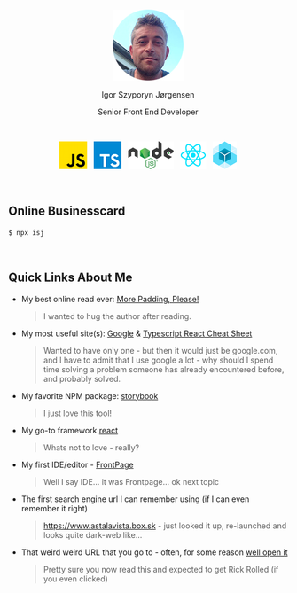 <div>
  <p>&nbsp;</p>
  <p>&nbsp;</p>
  <p align="center">
    <img src="https://raw.githubusercontent.com/IgorSzyporyn/businesscard/master/assets/avatar.png" alt="Igor Szyporyn Jørgensen" title="Igor Szyporyn Jørgensen" />
  </p>
  <p align="center">
    Igor Szyporyn Jørgensen
  </p>
  <p align="center">
    Senior Front End Developer
  </p>
  <p>&nbsp;</p>
  <p align="center">
    <a href="https://developer.mozilla.org/en-US/docs/Web/JavaScript" title="Javascript"><img src="https://raw.githubusercontent.com/IgorSzyporyn/businesscard/master/assets/logo-javascript.png" alt="javascript" /></a>
    &nbsp;&nbsp;<a href="https://www.typescriptlang.org/" title="Typescript"><img src="https://raw.githubusercontent.com/IgorSzyporyn/businesscard/master/assets/logo-typescript.png" alt="typescript" /></a>
    &nbsp;&nbsp;<a href="https://nodejs.org/en/" title="NodeJS"><img src="https://raw.githubusercontent.com/IgorSzyporyn/businesscard/master/assets/logo-nodejs.png" alt="nodejs" /></a>
    &nbsp;&nbsp;<a href="https://reactjs.org/" title="React"><img src="https://raw.githubusercontent.com/IgorSzyporyn/businesscard/master/assets/logo-react.png" alt="react" /></a>
    &nbsp;&nbsp;<a href="https://www.sencha.com/products/extjs/" title="Sencha ExtJS"><img src="https://raw.githubusercontent.com/IgorSzyporyn/businesscard/master/assets/logo-sencha-extjs.png" alt="sencha extjs" /></a>
  </p>
</div>

<p>&nbsp;</p>

## Online Businesscard

```js
$ npx isj
```

<p>&nbsp;</p>

## Quick Links About Me

- My best online read ever: [More Padding, Please!](https://medium.com/wayfair-design/more-padding-please-b95e19422acc)
  
  >I wanted to hug the author after reading.

- My most useful site(s): [Google](https://www.google.com/) & [Typescript React Cheat Sheet](https://www.saltycrane.com/cheat-sheets/typescript/react/latest/)

  >Wanted to have only one - but then it would just be google.com, and I have to admit that I use google a lot - why should I spend time solving a problem someone has already encountered before, and probably solved.

- My favorite NPM package: [storybook](https://www.npmjs.com/package/storybook)
  
  >I just love this tool!

- My go-to framework [react](https://reactjs.org/)

  >Whats not to love - really?

- My first IDE/editor - [FrontPage](https://en.wikipedia.org/wiki/Microsoft_FrontPage)

  >Well I say IDE... it was Frontpage... ok next topic

- The first search engine url I can remember using (if I can even remember it right)

  >https://www.astalavista.box.sk - just looked it up, re-launched and looks quite dark-web like...

- That weird weird URL that you go to - often, for some reason [well open it](https://zbag.roundshot.com/matterhornglacierparadise/)

  >Pretty sure you now read this and expected to get Rick Rolled (if you even clicked)
